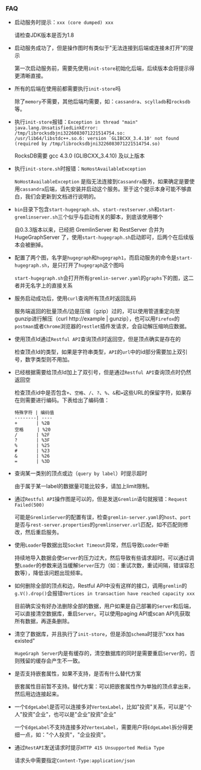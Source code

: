 ### FAQ

- 启动服务时提示：`xxx (core dumped) xxx`

  请检查JDK版本是否为1.8  

- 启动服务成功了，但是操作图时有类似于"无法连接到后端或连接未打开"的提示

  第一次启动服务前，需要先使用`init-store`初始化后端，后续版本会将提示得更清晰直接。

- 所有的后端在使用前都需要执行`init-store`吗

  除了`memory`不需要，其他后端均需要，如：`cassandra`、`scylladb`和`rocksdb`等。

- 执行`init-store`报错：```Exception in thread "main" java.lang.UnsatisfiedLinkError: /tmp/librocksdbjni3226083071221514754.so: /usr/lib64/libstdc++.so.6: version `GLIBCXX_3.4.10' not found (required by /tmp/librocksdbjni3226083071221514754.so)```

  RocksDB需要 gcc 4.3.0 (GLIBCXX_3.4.10) 及以上版本

- 执行`init-store.sh`时报错：`NoHostAvailableException`

  `NoHostAvailableException` 是指无法连接到`Cassandra`服务，如果确定是要使用`cassandra`后端，请先安装并启动这个服务。至于这个提示本身可能不够直白，我们会更新到文档进行说明的。

- `bin`目录下包含`start-hugegraph.sh`、`start-restserver.sh`和`start-gremlinserver.sh`三个似乎与启动有关的脚本，到底该使用哪个

  自0.3.3版本以来，已经把 GremlinServer 和 RestServer 合并为 HugeGraphServer 了，使用`start-hugegraph.sh`启动即可，后两个在后续版本会被删掉。

- 配置了两个图，名字是`hugegraph`和`hugegraph1`，而启动服务的命令是`start-hugegraph.sh`，是只打开了`hugegraph`这个图吗

  `start-hugegraph.sh`会打开所有`gremlin-server.yaml`的`graphs`下的图，这二者并无名字上的直接关系

- 服务启动成功后，使用`curl`查询所有顶点时返回乱码

  服务端返回的批量顶点/边是压缩（gzip）过的，可以使用管道重定向至gunzip进行解压（curl http://example | gunzip），也可以用`Firefox`的`postman`或者`Chrome`浏览器的`restlet`插件发请求，会自动解压缩响应数据。

- 使用顶点Id通过`Restful API`查询顶点时返回空，但是顶点确实是存在的

  检查顶点Id的类型，如果是字符串类型，`API`的`url`中的id部分需要加上双引号，数字类型则不用加。

- 已经根据需要给顶点Id加上了双引号，但是通过`Restful API`查询顶点时仍然返回空
  
  检查顶点id中是否包含`+`、`空格`、`/`、`?`、`%`、`&`和`=`这些URL的保留字符，如果存在则需要进行编码。下表给出了编码值：
  
  ```
  特殊字符 | 编码值
  --------| ----
  +       | %2B
  空格     | %20
  /       | %2F
  ?       | %3F
  %       | %25
  #       | %23
  &       | %26
  =       | %3D
  ```
  
- 查询某一类别的顶点或边（`query by label`）时提示超时

  由于属于某一label的数据量可能比较多，请加上limit限制。

- 通过`Restful API`操作图是可以的，但是发送`Gremlin`语句就报错：`Request Failed(500)`

  可能是`GremlinServer`的配置有误，检查`gremlin-server.yaml`的`host`、`port`是否与`rest-server.properties`的`gremlinserver.url`匹配，如不匹配则修改，然后重启服务。

- 使用`Loader`导数据出现`Socket Timeout`异常，然后导致`Loader`中断

  持续地导入数据会使`Server`的压力过大，然后导致有些请求超时。可以通过调整`Loader`的参数来适当缓解`Server`压力（如：重试次数，重试间隔，错误容忍数等），降低该问题出现频率。

- 如何删除全部的顶点和边，Restful API中没有这样的接口，调用`gremlin`的`g.V().drop()`会报错`Vertices in transaction have reached capacity xxx`

  目前确实没有好办法删除全部的数据，用户如果是自己部署的`Server`和后端，可以直接清空数据库，重启`Server`。可以使用paging API或scan API先获取所有数据，再逐条删除。

- 清空了数据库，并且执行了`init-store`，但是添加`schema`时提示"xxx has existed"

  `HugeGraph Server`内是有缓存的，清空数据库的同时是需要重启`Server`的，否则残留的缓存会产生不一致。

- 是否支持嵌套属性，如果不支持，是否有什么替代方案

  嵌套属性目前暂不支持。替代方案：可以把嵌套属性作为单独的顶点拿出来，然后用边连接起来。

- 一个`EdgeLabel`是否可以连接多对`VertexLabel`，比如"投资"关系，可以是"个人"投资"企业"，也可以是"企业"投资"企业"

  一个`EdgeLabel`不支持连接多对`VertexLabel`，需要用户将`EdgeLabel`拆分得更细一点，如："个人投资"，"企业投资"。

- 通过`RestAPI`发送请求时提示`HTTP 415 Unsupported Media Type`

  请求头中需要指定`Content-Type:application/json`